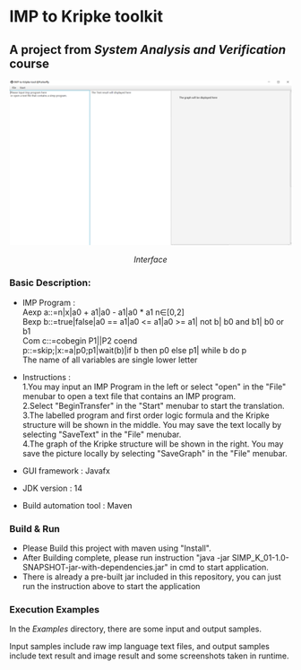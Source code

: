 # IMP to Kripke toolkit
## A project from *System Analysis and Verification* course
![img.png](src/main/resources/Images/img.png "Interface")
*<div style="text-align: center;"> Interface </div>*
### Basic Description:
* IMP Program :</br>
  Aexp a::=n|x|a0 + a1|a0 - a1|a0 * a1  n∈[0,2] </br>
  Bexp b::=true|false|a0 == a1|a0 <= a1|a0 >= a1| not b| b0 and b1| b0 or b1 </br>
  Com  c::=cobegin P1||P2 coend </br>
       p::=skip;|x:=a|p0;p1|wait(b)|if b then p0 else p1| while b do p </br>
  The name of all variables are single lower letter </br>

* Instructions :</br> 
  1.You may input an IMP Program in the left or select "open" in the "File" menubar to open a text file that contains an IMP program. </br>
  2.Select "BeginTransfer" in the "Start" menubar to start the translation. </br>
  3.The labelled program and first order logic formula and the Kripke structure will be shown in the middle. You may save the text locally by selecting "SaveText" in the "File" menubar.</br>
  4.The graph of the Kripke structure will be shown in the right. You may save the picture locally by selecting "SaveGraph" in the "File" menubar.</br>
* GUI framework : Javafx</br>
* JDK version : 14</br>
* Build automation tool : Maven</br> 
### Build & Run
* Please Build this project with maven using "Install".
* After Building complete, please run instruction "java -jar SIMP_K_01-1.0-SNAPSHOT-jar-with-dependencies.jar" in cmd to start application.
* There is already a pre-built jar included in this repository, you can just run the instruction above to start the application
### Execution Examples
In the *Examples* directory, there are some input and output samples. 

Input samples include raw imp language text files, and output samples include text result and image result and some screenshots taken in runtime.